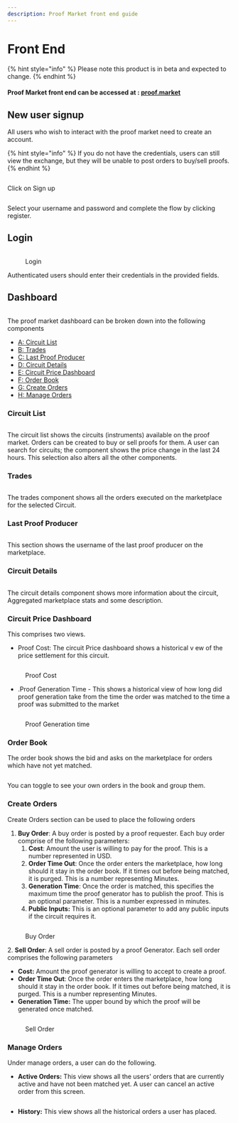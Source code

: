 ```yaml
---
description: Proof Market front end guide
---
```


# Front End

{% hint style="info" %}
Please note this product is in beta and expected to change.
{% endhint %}

#### Proof Market front end can be accessed at **:** [**proof.market**](https://proof.market)

## New user signup

All users who wish to interact with the proof market need to create an account.

{% hint style="info" %}
If you do not have the credentials, users can still view the exchange, but they will be unable to post orders to buy/sell proofs.
{% endhint %}

<figure><img src="../.gitbook/assets/image (6).png" alt=""><figcaption></figcaption></figure>

Click on Sign up

<figure><img src="../.gitbook/assets/image.png" alt=""><figcaption></figcaption></figure>

Select your username and password and complete the flow by clicking register.



## Login&#x20;

<figure><img src="../.gitbook/assets/image (7).png" alt=""><figcaption><p>Login</p></figcaption></figure>

Authenticated users should enter their credentials in the provided fields. &#x20;

## Dashboard

<figure><img src="../.gitbook/assets/image (11).png" alt=""><figcaption></figcaption></figure>

The proof market dashboard can be broken down into the following components

* [A: Circuit List](front-end.md#circuit-list)
* [B:  Trades](front-end.md#trades)
* [C: Last Proof Producer](front-end.md#last-proof-producer)
* [D: Circuit Details](front-end.md#circuit-details)
* [E: Circuit Price Dashboard](front-end.md#circuit-price-dashboard)
* [F: Order Book](front-end.md#order-book)
* [G: Create Orders](front-end.md#create-orders)
* [H: Manage Orders](front-end.md#manage-orders)

### Circuit List

<figure><img src="../.gitbook/assets/image (9).png" alt=""><figcaption></figcaption></figure>

The circuit list shows the circuits (instruments) available on the proof market. Orders can be created to buy or sell proofs for them. A user can search for circuits; the component shows the price change in the last 24 hours. This selection also alters all the other components.



### Trades

<figure><img src="../.gitbook/assets/image (1) (1).png" alt=""><figcaption></figcaption></figure>

The trades component shows all the orders executed on the marketplace for the selected Circuit.

### Last Proof Producer

<figure><img src="../.gitbook/assets/image (10).png" alt=""><figcaption></figcaption></figure>

This section shows the username of the last proof producer on the marketplace.

### Circuit Details

<figure><img src="../.gitbook/assets/image (5).png" alt=""><figcaption></figcaption></figure>

The circuit details component shows more information about the circuit, Aggregated marketplace stats and some description.

### Circuit Price Dashboard

This comprises two views.

* Proof Cost: The circuit Price dashboard shows a historical v  ew of the price settlement for this circuit.



<figure><img src="../.gitbook/assets/image (4) (1).png" alt=""><figcaption><p>Proof Cost</p></figcaption></figure>

* .Proof Generation Time - This shows a historical view of how long did proof generation take from the time the order was matched to the time a proof was submitted to the market

<figure><img src="../.gitbook/assets/image (6) (1).png" alt=""><figcaption><p>Proof Generation time</p></figcaption></figure>



### Order Book

The order book shows the bid and asks on the marketplace for orders which have not yet matched.

<figure><img src="../.gitbook/assets/image (4).png" alt=""><figcaption></figcaption></figure>

You can toggle to see your own orders in the book and group them.

### Create Orders

Create Orders  section can be used to place the following orders

1. **Buy Order**: A buy order is posted by a proof requester. Each buy order comprise   of the following parameters:
   1. **Cost**: Amount the user is willing to pay for the proof. This is a number represented in USD.
   2. **Order Time Out**: Once the order enters the marketplace, how long should it stay in the order book. If it times out before being matched, it is purged. This is a number representing   Minutes.
   3. **Generation Time**:  Once the order is matched, this specifies the maximum time the proof generator has to publish the proof. This is an optional parameter. This is a number expressed in minutes.&#x20;
   4. **Public Inputs:** This is an optional parameter to add any public inputs if the circuit requires it.

<figure><img src="../.gitbook/assets/image (3) (1).png" alt=""><figcaption><p>Buy Order</p></figcaption></figure>



2\. **Sell Order**: A sell order is posted by a proof Generator. Each sell order comprises the following parameters

* **Cost:** Amount the proof generator is willing to accept to create a proof.
* **Order Time Out**: Once the order enters the marketplace, how long should it stay in the order book. If it times out before being matched, it is purged. This is a number representing   Minutes.
* **Generation Time:** The upper bound by which the proof will be generated once matched.

<figure><img src="../.gitbook/assets/image (5) (1).png" alt=""><figcaption><p>Sell Order</p></figcaption></figure>

### Manage Orders

Under manage orders, a user can do the following.

* **Active Orders:** This view shows all the users' orders that are currently active and have not been matched yet. A user can cancel an active order from this screen.

<figure><img src="../.gitbook/assets/image (6) (1) (1).png" alt=""><figcaption></figcaption></figure>

* **History:** This view shows all the historical orders a user has placed.

###



